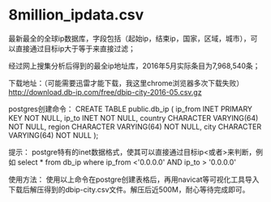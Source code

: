 # 8million_ipdata.csv
最新最全的全球ip数据库，字段包括（起始ip，结束ip，国家，区域，城市），可以直接通过目标ip大于等于来直接过滤；

经过网上搜集分析后得到的最全ip地址库，2016年5月实际条目为7,968,540条；


下载地址：（可能需要迅雷才能下载，我这里chrome浏览器多次下载失败）
http://download.db-ip.com/free/dbip-city-2016-05.csv.gz

postgres创建命令：
CREATE TABLE public.db_ip (
  ip_from INET PRIMARY KEY NOT NULL,
  ip_to INET NOT NULL,
  country CHARACTER VARYING(64) NOT NULL,
  region CHARACTER VARYING(64) NOT NULL,
  city CHARACTER VARYING(64) NOT NULL
);

提示：
postgre特有的inet数据格式，使其可以直接通过目标ip<或者>来判断，例如
    select * from db_ip where ip_from <'0.0.0.0' AND ip_to > '0.0.0.0'
    
    
使用方法：
  使用以上命令在postgre创建表格后，再用navicat等可视化工具导入下载后解压得到的dbip-city.csv文件。解压后近500M，耐心等待完成即可。
